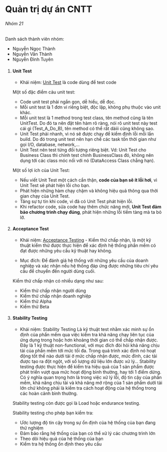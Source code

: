 # Quản trị dự án CNTT

###### Nhóm 21

Danh sách thành viên nhóm:

*   Nguyễn Ngọc Thành
*   Nguyễn Văn Thành
*   Nguyễn Đình Tuyên

1.  #### Unit Test

    - Khái niệm: <u>Unit Test</u> là code dùng để test code

    Một số đặc điểm cảu unit test:

    *   Code unit test phải ngắn gọn, dễ hiểu, dễ đọc.
    *   Mỗi unit test là 1 đơn vi riêng biệt, độc lập, không phụ thuộc vào unit khác.
    *   Mỗi unit test là 1 method trong test class, tên method cũng là tên UnitTest. Do đó ta nên đặt tên hàm rõ ràng, nói rõ unit test này test cái gì (Test_A_Do_B), tên method có thể rất dàiii cũng không sao.
    *   Unit Test phải nhanh, vì nó sẽ được chạy để kiểm định lỗi mỗi lần build. Do đó trong unit test nên hạn chế các task tốn thời gian như gọi I/O, database, network,…
    *   Unit Test nên test từng đối tượng riêng biệt. Vd: Unit Test cho Business Class thì chỉnh test chính BusinessClass đó, không nên dụng tới các class móc nối với nó (DataAccess Class chẳng hạn).

    Một số lợi ích của Unit Test:

    *   Nếu viết Unit Test một cách cẩn thận, **code của bạn sẽ ít lỗi hơi**, vì Unit Test sẽ phát hiện lỗi cho bạn.
    *   Phát hiện những hàm chạy chậm và không hiệu quả thông qua thời gian chạy của Unit Test.
    *   Tăng sự tự tin khi code, vì đã có Unit Test phát hiện lỗi.
    *   Khi refactor code, sửa code hay thêm chức năng mới, **Unit Test đảm bảo chương trình chạy đúng**, phát hiện những lỗi tiềm tàng mà ta bỏ lỡ.
2.  #### Acceptance Test

    - Khái niệm: <u>Acceptance Testing</u> - Kiểm thử chấp nhận, là một kỹ thuật kiểm thử được thực hiện để xác định hệ thống phần mềm có đạt được những yêu cầu kỹ thuật hay không.

    - Mục đích: Để đánh giá hệ thống với những yêu cầu của doanh nghiệp và xác nhận nếu hệ thống đáp ứng được những tiêu chí yêu cầu để chuyển đến người dùng cuối.

    Kiểm thử chấp nhận có nhiều dạng như sau:

    *   Kiểm thử chấp nhận người dùng
    *   Kiểm thử chấp nhận doanh nghiệp
    *   Kiểm thử Alpha
    *   Kiểm thử Beta
3.  #### Stability Testing

    - Khái niệm: Stability Testing Là kỹ thuật test nhằm xác minh sự ổn định của phần mềm qua việc kiểm tra khả năng chạy liên tục của ứng dụng trong hoặc hơn khoảng thời gian có thể chấp nhận được. Đây là 1 kỹ thuật non-functional, với mục đích đòi hỏi khả năng chịu tải của phần mềm tới mức tối đa. Trong quá trình xác định nó hoạt động tốt thế nào dưới tải ở mức chấp nhận được, mức đỉnh, các tải được tạo ra đột ngột, với số lượng dữ liệu lớn được xử lý… Stability testing được thực hiện để kiểm tra hiệu quả của 1 sản phẩm được phát triển vượt qua mức hoạt động bình thường, hay tới 1 điểm dừng. Có ý nghĩa quan trọng hơn là trong việc xử lý lỗi, độ tin cậy của phần mềm, khả năng chịu tải và khả năng mở rộng của 1 sản phẩm dưới tải lớn chứ không phải là kiểm tra cách hoạt động của hệ thống trong các hoàn cảnh bình thường.

    Stability testing còn được gọi là Load hoặc endurance testing.

    Stability testing cho phép bạn kiểm tra:

    *   Ước lượng độ tin cậy trong sự ổn định của hệ thống của bạn đang thử nghiệm
    *   Đảm bảo rằng hệ thống của bạn có thể xử lý các chương trình lớn
    *   Theo dõi hiệu quả của hệ thống của bạn
    *   Kiểm tra hệ thống ổn định theo yêu cầu